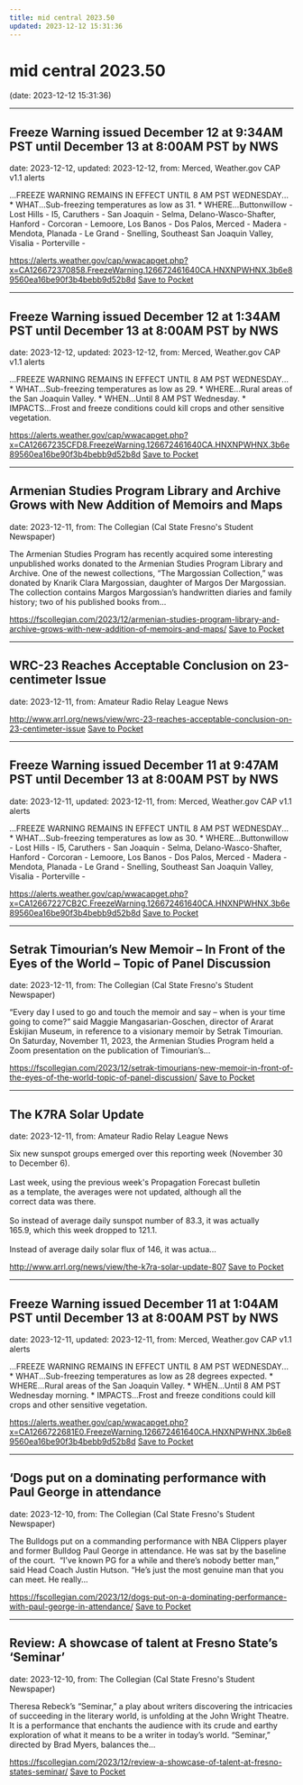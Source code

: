 ```yaml
---
title: mid central 2023.50
updated: 2023-12-12 15:31:36
---
```


# mid central 2023.50

(date: 2023-12-12 15:31:36)

---

## Freeze Warning issued December 12 at 9:34AM PST until December 13 at 8:00AM PST by NWS

date: 2023-12-12, updated: 2023-12-12, from: Merced, Weather.gov CAP v1.1 alerts

...FREEZE WARNING REMAINS IN EFFECT UNTIL 8 AM PST WEDNESDAY... * WHAT...Sub-freezing temperatures as low as 31. * WHERE...Buttonwillow - Lost Hills - I5, Caruthers - San Joaquin - Selma, Delano-Wasco-Shafter, Hanford - Corcoran - Lemoore, Los Banos - Dos Palos, Merced - Madera - Mendota, Planada - Le Grand - Snelling, Southeast San Joaquin Valley, Visalia - Porterville -

<span class="feed-item-link">
<a href="https://alerts.weather.gov/cap/wwacapget.php?x=CA126672370858.FreezeWarning.126672461640CA.HNXNPWHNX.3b6e89560ea16be90f3b4bebb9d52b8d">https://alerts.weather.gov/cap/wwacapget.php?x=CA126672370858.FreezeWarning.126672461640CA.HNXNPWHNX.3b6e89560ea16be90f3b4bebb9d52b8d</a> <a href="https://getpocket.com/save" class="pocket-btn" data-lang="en" data-save-url="https://alerts.weather.gov/cap/wwacapget.php?x=CA126672370858.FreezeWarning.126672461640CA.HNXNPWHNX.3b6e89560ea16be90f3b4bebb9d52b8d">Save to Pocket</a>
</span>

---

## Freeze Warning issued December 12 at 1:34AM PST until December 13 at 8:00AM PST by NWS

date: 2023-12-12, updated: 2023-12-12, from: Merced, Weather.gov CAP v1.1 alerts

...FREEZE WARNING REMAINS IN EFFECT UNTIL 8 AM PST WEDNESDAY... * WHAT...Sub-freezing temperatures as low as 29. * WHERE...Rural areas of the San Joaquin Valley. * WHEN...Until 8 AM PST Wednesday. * IMPACTS...Frost and freeze conditions could kill crops and other sensitive vegetation.

<span class="feed-item-link">
<a href="https://alerts.weather.gov/cap/wwacapget.php?x=CA12667235CFD8.FreezeWarning.126672461640CA.HNXNPWHNX.3b6e89560ea16be90f3b4bebb9d52b8d">https://alerts.weather.gov/cap/wwacapget.php?x=CA12667235CFD8.FreezeWarning.126672461640CA.HNXNPWHNX.3b6e89560ea16be90f3b4bebb9d52b8d</a> <a href="https://getpocket.com/save" class="pocket-btn" data-lang="en" data-save-url="https://alerts.weather.gov/cap/wwacapget.php?x=CA12667235CFD8.FreezeWarning.126672461640CA.HNXNPWHNX.3b6e89560ea16be90f3b4bebb9d52b8d">Save to Pocket</a>
</span>

---

## Armenian Studies Program Library and Archive Grows with New Addition of Memoirs and Maps

date: 2023-12-11, from: The Collegian (Cal State Fresno's Student Newspaper)

The Armenian Studies Program has recently acquired some interesting unpublished works donated to the Armenian Studies Program Library and Archive. One of the newest collections, “The Margossian Collection,” was donated by Knarik Clara Margossian, daughter of Margos Der Margossian. The collection contains Margos Margossian’s handwritten diaries and family history; two of his published books from...

<span class="feed-item-link">
<a href="https://fscollegian.com/2023/12/armenian-studies-program-library-and-archive-grows-with-new-addition-of-memoirs-and-maps/">https://fscollegian.com/2023/12/armenian-studies-program-library-and-archive-grows-with-new-addition-of-memoirs-and-maps/</a> <a href="https://getpocket.com/save" class="pocket-btn" data-lang="en" data-save-url="https://fscollegian.com/2023/12/armenian-studies-program-library-and-archive-grows-with-new-addition-of-memoirs-and-maps/">Save to Pocket</a>
</span>

---

## WRC-23 Reaches Acceptable Conclusion on 23-centimeter Issue

date: 2023-12-11, from: Amateur Radio Relay League News



<span class="feed-item-link">
<a href="http://www.arrl.org/news/view/wrc-23-reaches-acceptable-conclusion-on-23-centimeter-issue">http://www.arrl.org/news/view/wrc-23-reaches-acceptable-conclusion-on-23-centimeter-issue</a> <a href="https://getpocket.com/save" class="pocket-btn" data-lang="en" data-save-url="http://www.arrl.org/news/view/wrc-23-reaches-acceptable-conclusion-on-23-centimeter-issue">Save to Pocket</a>
</span>

---

## Freeze Warning issued December 11 at 9:47AM PST until December 13 at 8:00AM PST by NWS

date: 2023-12-11, updated: 2023-12-11, from: Merced, Weather.gov CAP v1.1 alerts

...FREEZE WARNING REMAINS IN EFFECT UNTIL 8 AM PST WEDNESDAY... * WHAT...Sub-freezing temperatures as low as 30. * WHERE...Buttonwillow - Lost Hills - I5, Caruthers - San Joaquin - Selma, Delano-Wasco-Shafter, Hanford - Corcoran - Lemoore, Los Banos - Dos Palos, Merced - Madera - Mendota, Planada - Le Grand - Snelling, Southeast San Joaquin Valley, Visalia - Porterville -

<span class="feed-item-link">
<a href="https://alerts.weather.gov/cap/wwacapget.php?x=CA12667227CB2C.FreezeWarning.126672461640CA.HNXNPWHNX.3b6e89560ea16be90f3b4bebb9d52b8d">https://alerts.weather.gov/cap/wwacapget.php?x=CA12667227CB2C.FreezeWarning.126672461640CA.HNXNPWHNX.3b6e89560ea16be90f3b4bebb9d52b8d</a> <a href="https://getpocket.com/save" class="pocket-btn" data-lang="en" data-save-url="https://alerts.weather.gov/cap/wwacapget.php?x=CA12667227CB2C.FreezeWarning.126672461640CA.HNXNPWHNX.3b6e89560ea16be90f3b4bebb9d52b8d">Save to Pocket</a>
</span>

---

## Setrak Timourian’s New Memoir – In Front of the Eyes of the World – Topic of Panel Discussion

date: 2023-12-11, from: The Collegian (Cal State Fresno's Student Newspaper)

“Every day I used to go and touch the memoir and say – when is your time going to come?” said Maggie Mangasarian-Goschen, director of Ararat Eskijian Museum, in reference to a visionary memoir by Setrak Timourian. On Saturday, November 11, 2023, the Armenian Studies Program held a Zoom presentation on the publication of Timourian’s...

<span class="feed-item-link">
<a href="https://fscollegian.com/2023/12/setrak-timourians-new-memoir-in-front-of-the-eyes-of-the-world-topic-of-panel-discussion/">https://fscollegian.com/2023/12/setrak-timourians-new-memoir-in-front-of-the-eyes-of-the-world-topic-of-panel-discussion/</a> <a href="https://getpocket.com/save" class="pocket-btn" data-lang="en" data-save-url="https://fscollegian.com/2023/12/setrak-timourians-new-memoir-in-front-of-the-eyes-of-the-world-topic-of-panel-discussion/">Save to Pocket</a>
</span>

---

## The K7RA Solar Update

date: 2023-12-11, from: Amateur Radio Relay League News

<p>Six new sunspot groups emerged over this reporting week (November 30<br />to December 6).<br /><br />Last week, using the previous week's Propagation Forecast bulletin<br />as a template, the averages were not updated, although all the<br />correct data was there.<br /><br />So instead of average daily sunspot number of 83.3, it was actually<br />165.9, which this week dropped to 121.1.<br /><br />Instead of average daily solar flux of 146, it was actua...</p>

<span class="feed-item-link">
<a href="http://www.arrl.org/news/view/the-k7ra-solar-update-807">http://www.arrl.org/news/view/the-k7ra-solar-update-807</a> <a href="https://getpocket.com/save" class="pocket-btn" data-lang="en" data-save-url="http://www.arrl.org/news/view/the-k7ra-solar-update-807">Save to Pocket</a>
</span>

---

## Freeze Warning issued December 11 at 1:04AM PST until December 13 at 8:00AM PST by NWS

date: 2023-12-11, updated: 2023-12-11, from: Merced, Weather.gov CAP v1.1 alerts

...FREEZE WARNING REMAINS IN EFFECT UNTIL 8 AM PST WEDNESDAY... * WHAT...Sub-freezing temperatures as low as 28 degrees expected. * WHERE...Rural areas of the San Joaquin Valley. * WHEN...Until 8 AM PST Wednesday morning. * IMPACTS...Frost and freeze conditions could kill crops and other sensitive vegetation.

<span class="feed-item-link">
<a href="https://alerts.weather.gov/cap/wwacapget.php?x=CA1266722681E0.FreezeWarning.126672461640CA.HNXNPWHNX.3b6e89560ea16be90f3b4bebb9d52b8d">https://alerts.weather.gov/cap/wwacapget.php?x=CA1266722681E0.FreezeWarning.126672461640CA.HNXNPWHNX.3b6e89560ea16be90f3b4bebb9d52b8d</a> <a href="https://getpocket.com/save" class="pocket-btn" data-lang="en" data-save-url="https://alerts.weather.gov/cap/wwacapget.php?x=CA1266722681E0.FreezeWarning.126672461640CA.HNXNPWHNX.3b6e89560ea16be90f3b4bebb9d52b8d">Save to Pocket</a>
</span>

---

## ‘Dogs put on a dominating performance with Paul George in attendance

date: 2023-12-10, from: The Collegian (Cal State Fresno's Student Newspaper)

The Bulldogs put on a commanding performance with NBA Clippers player and former Bulldog Paul George in attendance. He was sat by the baseline of the court.  “I’ve known PG for a while and there’s nobody better man,” said Head Coach Justin Hutson. “He’s just the most genuine man that you can meet. He really...

<span class="feed-item-link">
<a href="https://fscollegian.com/2023/12/dogs-put-on-a-dominating-performance-with-paul-george-in-attendance/">https://fscollegian.com/2023/12/dogs-put-on-a-dominating-performance-with-paul-george-in-attendance/</a> <a href="https://getpocket.com/save" class="pocket-btn" data-lang="en" data-save-url="https://fscollegian.com/2023/12/dogs-put-on-a-dominating-performance-with-paul-george-in-attendance/">Save to Pocket</a>
</span>

---

## Review: A showcase of talent at Fresno State’s ‘Seminar’

date: 2023-12-10, from: The Collegian (Cal State Fresno's Student Newspaper)

Theresa Rebeck’s “Seminar,” a play about writers discovering the intricacies of succeeding in the literary world, is unfolding at the John Wright Theatre. It is a performance that enchants the audience with its crude and earthy exploration of what it means to be a writer in today&#8217;s world. “Seminar,” directed by Brad Myers, balances the...

<span class="feed-item-link">
<a href="https://fscollegian.com/2023/12/review-a-showcase-of-talent-at-fresno-states-seminar/">https://fscollegian.com/2023/12/review-a-showcase-of-talent-at-fresno-states-seminar/</a> <a href="https://getpocket.com/save" class="pocket-btn" data-lang="en" data-save-url="https://fscollegian.com/2023/12/review-a-showcase-of-talent-at-fresno-states-seminar/">Save to Pocket</a>
</span>



<script type="text/javascript">!function(d,i){if(!d.getElementById(i)){var j=d.createElement("script");j.id=i;j.src="https://widgets.getpocket.com/v1/j/btn.js?v=1";var w=d.getElementById(i);d.body.appendChild(j);}}(document,"pocket-btn-js");</script>

